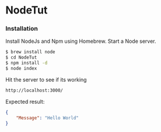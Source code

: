 # NodeTut

### Installation 

Install NodeJs and Npm using Homebrew. Start a Node server.
```sh
$ brew install node
$ cd NodeTut
$ npm install -d
$ node index
```

Hit the server to see if its working
```sh
http://localhost:3000/
```

Expected result:
```json
{
    "Message": "Hello World"
}
```
